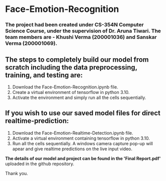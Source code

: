 # Face-Emotion-Recognition

### The project had been created under CS-354N Computer Science Course, under the supervision of Dr. Aruna Tiwari. The team members are - Khushi Verma (200001036) and Sanskar Verma (200001069).

## The steps to completely build our model from scratch including the data preprocessing, training, and testing are:
1. Download the Face-Emotion-Recognition.ipynb file.
2. Create a virtual environment of tensorflow in python 3.10.
3. Activate the environment and simply run all the cells sequentially.

## If you wish to use our saved model files for direct realtime-prediction:
1. Download the Face-Emotion-Realtime-Detection.ipynb file.
2. Activate a virtual environment containing tensorflow in python 3.10.
3. Run all the cells sequentially. A windows camera capture pop-up will apear and give realtime predictions on the live input video.

**The details of our model and project can be found in the 'Final Report.pdf'** uploaded in the github repository.

Thank you.
